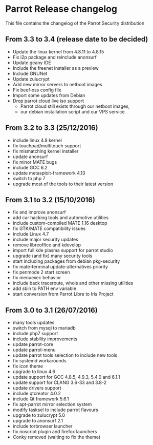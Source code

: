 # Parrot Release changelog

This file contains the changelog of the Parrot Security distribution


## From 3.3 to 3.4 (release date to be decided)
* Update the linux kernel from 4.8.11 to 4.8.15
* Fix i2p package and reinclude anonsurf
* Update geany IDE
* Include the freenet installer as a preview
* Include GNUNet
* Update zulucrypt
* Add new mirror servers to netboot images
* Fix beef-xss config file
* Import some updates from Debian
* Drop parrot cloud live iso support
  + Parrot cloud still exists through our netboot images,
  + our debian installation script and our VPS service


## From 3.2 to 3.3 (25/12/2016)
* include linux 4.8 kernel
* fix touchpad/multitouch support
* fix mismatching kernel installer
* update anonsurf
* fix minor MATE bugs
* include GCC 6.2
* update metasploit-framework 4.13
* switch to php 7
* upgrade most of the tools to their latest version


## From 3.1 to 3.2 (15/10/2016)
* fix and improve anonsurf
* add car hacking tools and automotive utilities
* include custom-compiled MATE 1.16 desktop
* fix GTK/MATE compatibility issues
* include Linux 4.7
* include major security updates
* remove libreoffice and kdevelop
* import full kde plasma support for parrot studio
* upgrade (and fix) many security tools
* start including packages from debian pkg-security
* fix mate-terminal update-alternatives priority
* fix penmode 2 start screen
* fix menuexec behavior
* include back traceroute, whois and other missing utilities
* add sbin to PATH env variable
* start conversion from Parrot Libre to Iris Project






## From 3.0 to 3.1 (26/07/2016)
* many tools updates
* switch from mysql to mariadb
* include php7 support
* include stability improvements
* update parrot-core
* update parrot-menu
* update parrot tools selection to include new tools
* fix systemd workarounds
* fix icon theme
* upgrade to linux 4.6
* update support for GCC 4.8.5, 4.9.3, 5.4.0 and 6.1.1
* update support for CLANG 3.6-33 and 3.8-2
* update drivers support
* include qtcreator 4.0.2
* include Qt framework 5.6.1 
* fix apt-parrot mirror selection system
* modify tasksel to include parrot flavours
* upgrade to zulucrypt 5.0
* upgrade to anonsurf 2.1
* include torbrowser launcher
* fix noscript plugin and firefox launchers
* Conky removed (waiting to fix the theme)

